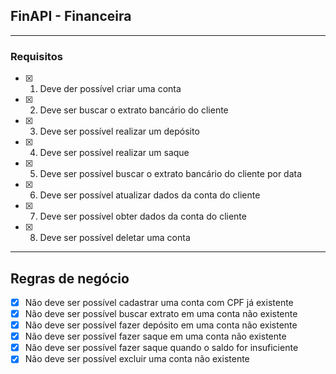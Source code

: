 ## FinAPI - Financeira
---
### Requisitos
- [x] 1. Deve der possível criar uma conta
- [x] 2. Deve ser buscar o extrato bancário do cliente
- [x] 3. Deve ser possível realizar um depósito
- [x] 4. Deve ser possível realizar um saque
- [x] 5. Deve ser possível buscar o extrato bancário do cliente por data
- [x] 6. Deve ser possível atualizar dados da conta do cliente
- [x] 7. Deve ser possível obter dados da conta do cliente
- [x] 8. Deve ser possível deletar uma conta

---

## Regras de negócio

- [x] Não deve ser possível cadastrar uma conta com CPF já existente
- [x] Não deve ser possível buscar extrato em uma conta não existente
- [x] Não deve ser possível fazer depósito em uma conta não existente
- [x] Não deve ser possível fazer saque em uma conta não existente
- [x] Não deve ser possível fazer saque quando o saldo for insuficiente
- [x] Não deve ser possível excluir uma conta não existente